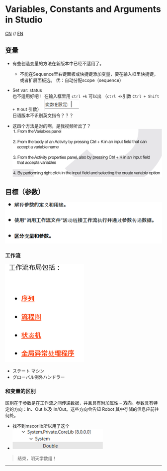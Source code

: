 # Variables, Constants and Arguments in Studio

[CN](https://cloud.uipath.com/meisen/academy_/courses/studio-%E4%B8%AD%E7%9A%84%E5%8F%98%E9%87%8F%E5%92%8C%E5%8F%82%E6%95%B0)
//
[EN](https://cloud.uipath.com/meisen/academy_/courses/variables-constants-and-arguments-in-studio)

## 变量
-
  有些创造变量的方法在新版本中已经不适用了。
  - 不能在Sequence里右键面板或快捷键添加变量，要在输入框里快捷键，或者扩展面板选。 优：自动分配scope（sequence）
-
   Set var: status \
   也不适用好吧！
   在输入框里用 `ctrl +k` 可以出 （`ctrl +k`引数 `Ctrl + Shift + M` out 引数）
   ![](/UiPath/pic/111304.png)\
   日语版本不识别英文指令？？？

-
  这四个方法是对的啊，是我视频听岔了？
  ![alt text](/UiPath/pic/111305.png)

## 目標（参数）

 ![alt text](/UiPath/pic/111306.png)

### 工作流

 ![alt text](/UiPath/pic/111307.png)

- ステート マシン
- グローバル例外ハンドラー

### 和变量的区别
 区别在于参数是在工作流之间传递数据，并且具有附加属性 – **方向**。参数具有特定的方向：In、Out 以及 In/Out。这些方向会告知 Robot 其中存储的信息应前往何处。

 - 找不到mscorlib所以用了这个
 - ![alt text](/UiPath/pic/111308.png)


>结束，明天学数组！
---